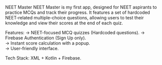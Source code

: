 NEET Master
NEET Master is my first app, designed for NEET aspirants to practice MCQs and track their progress. It features a set of hardcoded NEET-related multiple-choice questions, allowing users to test their knowledge and view their scores at the end of each quiz.  

 Features: 
-> NEET-focused MCQ quizzes (Hardcoded questions). 
-> Firebase Authentication (Sign Up only).  
-> Instant score calculation with a popup.  
-> User-friendly interface.  

Tech Stack:
XML + Kotlin + Firebase.  

